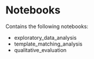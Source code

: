 # Notebooks

Contains the following notebooks:

- exploratory_data_analysis
- template_matching_analysis
- qualitative_evaluation
